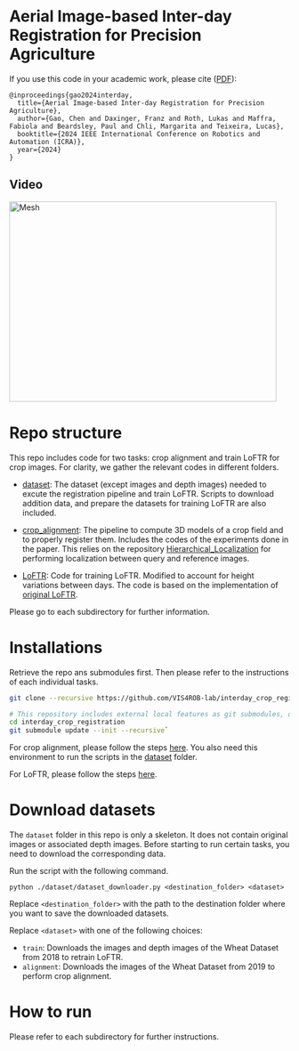 # Aerial Image-based Inter-day Registration for Precision Agriculture

If you use this code in your academic work, please cite ([PDF](https://www.research-collection.ethz.ch/handle/20.500.11850/662288)):

    @inproceedings{gao2024interday,
      title={Aerial Image-based Inter-day Registration for Precision Agriculture},
      author={Gao, Chen and Daxinger, Franz and Roth, Lukas and Maffra, Fabiola and Beardsley, Paul and Chli, Margarita and Teixeira, Lucas},
      booktitle={2024 IEEE International Conference on Robotics and Automation (ICRA)},
      year={2024}
    }


## Video
<a href="https://youtu.be/RItJI8JfZsQ" target="_blank"><img src="http://img.youtube.com/vi/RItJI8JfZsQ/0.jpg" alt="Mesh" width="480" height="360" border="0" /></a>

# Repo structure
This repo includes code for two tasks: crop alignment and train LoFTR for crop images. For clarity, we gather the relevant codes in different folders.

* [dataset](./dataset/): The dataset (except images and depth images) needed to excute the registration pipeline and train LoFTR. Scripts to download addition data, and prepare the datasets for training LoFTR are also included.

* [crop_alignment](./crop_alignment/): The pipeline to compute 3D models of a crop field and to properly register them. Includes the codes of the experiments done in the paper. This relies on the repository [Hierarchical_Localization](https://github.com/cvg/Hierarchical-Localization) for performing localization between query and reference images.

* [LoFTR](./LoFTR/): Code for training LoFTR. Modified to account for height variations between days. The code is based on the implementation of [original LoFTR](https://github.com/zju3dv/LoFTR).

Please go to each subdirectory for further information.

# Installations
Retrieve the repo ans submodules first. Then please refer to the instructions of each individual tasks.
```bash
git clone --recursive https://github.com/VIS4ROB-lab/interday_crop_registration/

# This repository includes external local features as git submodules, don't forget to pull submodules 
cd interday_crop_registration
git submodule update --init --recursive`
```

For crop alignment, please follow the steps [here](./crop_alignment/README.md#installation). You also need this environment to run the scripts in the [dataset](./dataset/) folder.

For LoFTR, please follow the steps [here](./LoFTR/README.md#installation).

# Download datasets
The `dataset` folder in this repo is only a skeleton. It does not contain original images or associated depth images. 
Before starting to run certain tasks, you need to download the corresponding data.

Run the script with the following command.
```
python ./dataset/dataset_downloader.py <destination_folder> <dataset>
```

  Replace `<destination_folder>` with the path to the destination folder where you want to save the downloaded datasets.

  Replace `<dataset>` with one of the following choices:
  - `train`: Downloads the images and depth images of the Wheat Dataset from 2018 to retrain LoFTR.
  - `alignment`: Downloads the images of the Wheat Dataset from 2019 to perform crop alignment.


# How to run
Please refer to each subdirectory for further instructions.